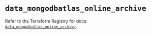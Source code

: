 # `data_mongodbatlas_online_archive`

Refer to the Terraform Registry for docs: [`data_mongodbatlas_online_archive`](https://registry.terraform.io/providers/mongodb/mongodbatlas/1.36.0/docs/data-sources/online_archive).
